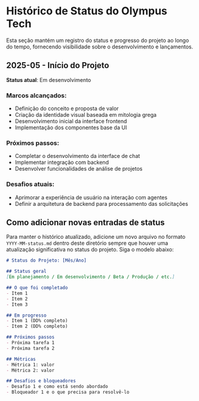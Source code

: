 
# Histórico de Status do Olympus Tech

Esta seção mantém um registro do status e progresso do projeto ao longo do tempo, fornecendo visibilidade sobre o desenvolvimento e lançamentos.

## 2025-05 - Início do Projeto

**Status atual**: Em desenvolvimento

### Marcos alcançados:
- Definição do conceito e proposta de valor
- Criação da identidade visual baseada em mitologia grega
- Desenvolvimento inicial da interface frontend
- Implementação dos componentes base da UI

### Próximos passos:
- Completar o desenvolvimento da interface de chat
- Implementar integração com backend
- Desenvolver funcionalidades de análise de projetos

### Desafios atuais:
- Aprimorar a experiência de usuário na interação com agentes
- Definir a arquitetura de backend para processamento das solicitações

## Como adicionar novas entradas de status

Para manter o histórico atualizado, adicione um novo arquivo no formato `YYYY-MM-status.md` dentro deste diretório sempre que houver uma atualização significativa no status do projeto. Siga o modelo abaixo:

```markdown
# Status do Projeto: [Mês/Ano]

## Status geral
[Em planejamento / Em desenvolvimento / Beta / Produção / etc.]

## O que foi completado
- Item 1
- Item 2
- Item 3

## Em progresso
- Item 1 (DD% completo)
- Item 2 (DD% completo)

## Próximos passos
- Próxima tarefa 1
- Próxima tarefa 2

## Métricas
- Métrica 1: valor
- Métrica 2: valor

## Desafios e bloqueadores
- Desafio 1 e como está sendo abordado
- Bloqueador 1 e o que precisa para resolvê-lo
```
